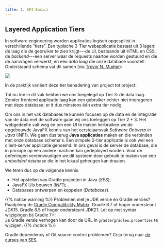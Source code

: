 ```yaml
---
title: 1. API Basics
---
```


## Layered Application Tiers

In software engineering worden applicaties logisch opgesplitst in verschillende "tiers". Een typische 3-Tier webapplicatie bestaat uit 3 lagen: de laag die de gebruiker te zien krijgt---de UI, bestaande uit HTML en CSS, de _backend_---een server waar de requests naartoe worden gestuurd en die de aanvragen verwerkt, en een _data laag_ die onze database voorstelt. Onderstaand schema vat dit samen (via [Trevor N. Mudge](https://www.researchgate.net/figure/A-Typical-3-Tier-Server-Architecture-Tier-1-Web-Server-Tier-2-Application-Server-Tier_fig1_221147997)):

![](/img/tier3.png)

In de praktijk variëert deze tier benadering van project tot project.

Tot nu toe in dit vak hebben we ons toegelegd op Tier 3: de data laag. Zonder frontend applicatie laag kan een gebruiker echter niet interageren met deze database; er it dus minstens één extra tier nodig.

Om ons in het vak databases te kunnen focusen op de data en de integratie van de data met de software gaan wij ons toeleggen op Tier 2 + 3. Het webgedeelte valt weg en om een UI te maken herbruiken we de opgebouwde JavaFX kennis van het eerstejaarsvak _Software Ontwerp in Java_ (INF1). We gaan dus terug **Java applicaties** maken en die verbinden met onze database schema's. Een simpele 2-tier applicatie is ook wel een client-server applicatie genoemd. In ons geval is de server de database, die in principe op een andere machine kan gedeployed worden. Voor de oefeningen vereenvoudigen we dit systeem door gebruik te maken van een _embedded_ database die in het lokaal geheugen kan draaien. 

We teren dus op de volgende kennis:

- Het opstellen van Gradle projecten in Java (_SES_);
- JavaFX UIs bouwen (_INF1_);
- Databases ontwerpen en koppelen (_Databases_).

{{% notice warning %}}
Problemen met je JDK versie en Gradle versies? Raadpleeg de [Gradle Compatibiility Matrix](https://docs.gradle.org/current/userguide/compatibility.html). Gradle 6.7 of hoger ondersteunt JDK15. Gradle 8.5 of hoger ondersteunt JDK21. Let op met syntax wijzigingen bij Gradle 7+!<br/>
Je Gradle versie verhogen kan door de URL in `gradle/gradlew.properties` te wijzigen.
{{% /notice %}}

Gradle dependency of Git source control problemen? Grijp terug naar [de cursus van SES](https://kuleuven-diepenbeek.github.io/ses-course/).
